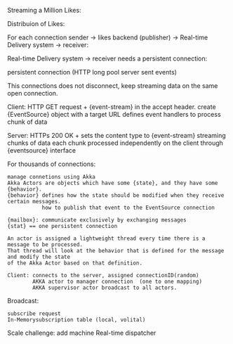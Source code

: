 Streaming a Million Likes:

Distribuion of Likes: 

For each connection
  sender -> likes backend (publisher) -> Real-time Delivery system -> receiver:
  
  Real-time Delivery system -> receiver     needs a persistent connection:
  
  persistent connection (HTTP long pool server sent events)
  
  This connections does not disconnect, keep streaming data on the same open connection. 
  
  Client: HTTP GET request + {event-stream} in the accept header. 
          create {EventSource} object with a target URL
          defines event handlers to process chunk of data
          
          
  
  Server: HTTPs 200 OK + sets the content type to {event-stream}
          streaming chunks of data
          each chunk processed independently on the client through {eventsource} interface
          
          
For thousands of connections:
 
    manage connetions using Akka
    Akka Actors are objects which have some {state}, and they have some {behavior}.
    {behavior} defines how the state should be modified when they receive certain messages. 
               how to publish that event to the EventSource connection
               
    {mailbox}: communicate exclusively by exchanging messages
    {stat} == one persistent connection 
    
    An actor is assigned a lightweight thread every time there is a message to be processed. 
    That thread will look at the behavior that is defined for the message and modify the state 
    of the Akka Actor based on that definition. 
    
    Client: connects to the server, assigned connectionID(random)
            AKKA actor to manager connection  (one to one mapping)
            AKKA supervisor actor broadcast to all actors. 
            
 
 
Broadcast:
    
    subscribe request 
    In-Memorysubscription table (local, volital)
   
Scale challenge: add machine
  Real-time dispatcher 
  

    
    
    
    

